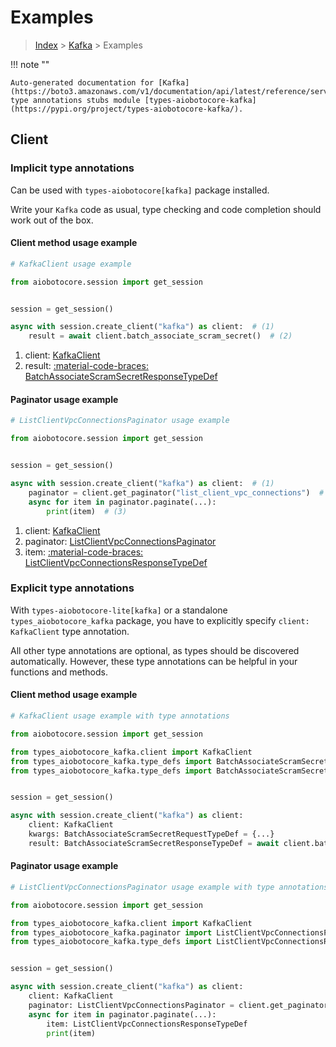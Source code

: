 # Examples

> [Index](../README.md) > [Kafka](./README.md) > Examples

!!! note ""

    Auto-generated documentation for [Kafka](https://boto3.amazonaws.com/v1/documentation/api/latest/reference/services/kafka.html#kafka)
    type annotations stubs module [types-aiobotocore-kafka](https://pypi.org/project/types-aiobotocore-kafka/).

## Client

### Implicit type annotations

Can be used with `types-aiobotocore[kafka]` package installed.

Write your `Kafka` code as usual,
type checking and code completion should work out of the box.



#### Client method usage example

```python
# KafkaClient usage example

from aiobotocore.session import get_session


session = get_session()

async with session.create_client("kafka") as client:  # (1)
    result = await client.batch_associate_scram_secret()  # (2)
```

1. client: [KafkaClient](./client.md)
2. result: [:material-code-braces: BatchAssociateScramSecretResponseTypeDef](./type_defs.md#batchassociatescramsecretresponsetypedef)



#### Paginator usage example

```python
# ListClientVpcConnectionsPaginator usage example

from aiobotocore.session import get_session


session = get_session()

async with session.create_client("kafka") as client:  # (1)
    paginator = client.get_paginator("list_client_vpc_connections")  # (2)
    async for item in paginator.paginate(...):
        print(item)  # (3)
```

1. client: [KafkaClient](./client.md)
2. paginator: [ListClientVpcConnectionsPaginator](./paginators.md#listclientvpcconnectionspaginator)
3. item: [:material-code-braces: ListClientVpcConnectionsResponseTypeDef](./type_defs.md#listclientvpcconnectionsresponsetypedef)




### Explicit type annotations

With `types-aiobotocore-lite[kafka]`
or a standalone `types_aiobotocore_kafka` package, you have to explicitly specify
`client: KafkaClient` type annotation.

All other type annotations are optional, as types should be discovered automatically.
However, these type annotations can be helpful in your functions and methods.


#### Client method usage example

```python
# KafkaClient usage example with type annotations

from aiobotocore.session import get_session

from types_aiobotocore_kafka.client import KafkaClient
from types_aiobotocore_kafka.type_defs import BatchAssociateScramSecretResponseTypeDef
from types_aiobotocore_kafka.type_defs import BatchAssociateScramSecretRequestTypeDef


session = get_session()

async with session.create_client("kafka") as client:
    client: KafkaClient
    kwargs: BatchAssociateScramSecretRequestTypeDef = {...}
    result: BatchAssociateScramSecretResponseTypeDef = await client.batch_associate_scram_secret(**kwargs)
```



#### Paginator usage example

```python
# ListClientVpcConnectionsPaginator usage example with type annotations

from aiobotocore.session import get_session

from types_aiobotocore_kafka.client import KafkaClient
from types_aiobotocore_kafka.paginator import ListClientVpcConnectionsPaginator
from types_aiobotocore_kafka.type_defs import ListClientVpcConnectionsResponseTypeDef


session = get_session()

async with session.create_client("kafka") as client:
    client: KafkaClient
    paginator: ListClientVpcConnectionsPaginator = client.get_paginator("list_client_vpc_connections")
    async for item in paginator.paginate(...):
        item: ListClientVpcConnectionsResponseTypeDef
        print(item)
```


